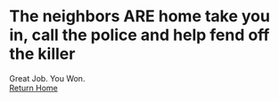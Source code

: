 # The neighbors ARE home take you in, call the police and help fend off the killer 

Great Job. You Won.  
[Return Home](../sense-danger2.md)
